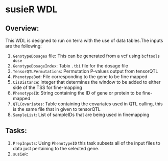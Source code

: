 # susieR WDL 

## Overview: 
This WDL is designed to run on terra with the use of data tables.The inputs are the following:
1. `GenotypeDosages` file: This can be generated from a vcf using `bcftools dose`
2. `GenotypeDosageIndex`: Tabix `.tbi` file for the dosage file
3. `TensorQTLPermutations`: Permutation P-values output from tensorQTL
4. `PhenotypeBed`: File corresponding to the gene to be fine mapped
5. `CisDistance`: integer that determines the window to be added to either side of the TSS for fine-mapping
6. `PhenotypeID`: String containing the ID of gene or protein to be fine-mapped
7. `QTLCovariates`: Table containing the covariates used in QTL calling, this is the same file that in given to tensorQTL 
8. `SampleList`: List of sampleIDs that are being used in finemapping



## Tasks:
1. `PrepInputs`: Using `PhenotypeID` this task subsets all of the input files to data just pertaining to the selected gene.
2. `susieR`: 



